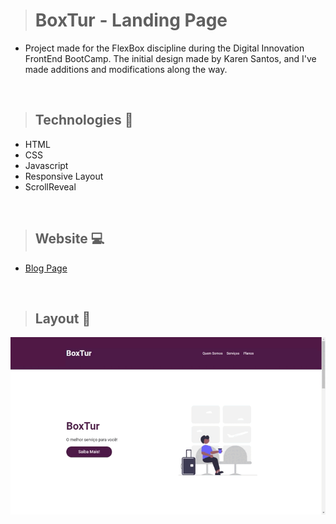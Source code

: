 ># BoxTur - Landing Page

* Project made for the FlexBox discipline during the Digital Innovation FrontEnd BootCamp. The initial design made by Karen Santos, and
I've made additions and modifications along the way.

<br>

>## Technologies 🧰
+ HTML
+ CSS
+ Javascript
+ Responsive Layout
+ ScrollReveal

<br>

>## Website 💻
+ [Blog Page](https://blog-codelandia.netlify.app/)

<br>

>## Layout 🎥

<img src="https://github.com/giselle-ferreira/BoxTur-LandingPage/blob/main/assets/flex-box-project.gif" />

>

